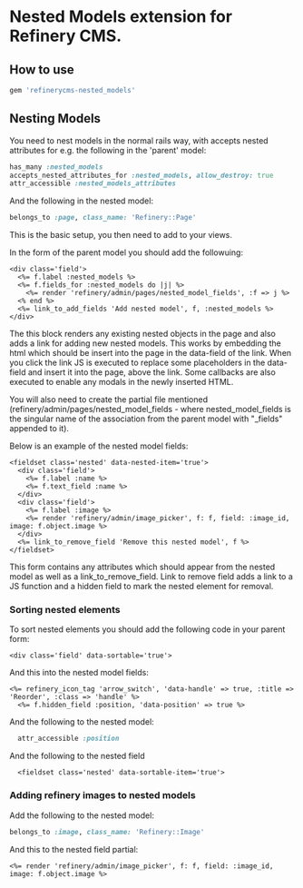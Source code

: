 # Nested Models extension for Refinery CMS.

## How to use

``` ruby
gem 'refinerycms-nested_models'
```


## Nesting Models

You need to nest models in the normal rails way, with accepts nested attributes for e.g. the following in the 'parent' model:

``` ruby
has_many :nested_models
accepts_nested_attributes_for :nested_models, allow_destroy: true
attr_accessible :nested_models_attributes
```

And the following in the nested model: 

``` ruby
belongs_to :page, class_name: 'Refinery::Page'
```

This is the basic setup, you then need to add to your views.

In the form of the parent model you should add the followuing:

``` erb
<div class='field'>
  <%= f.label :nested_models %>
  <%= f.fields_for :nested_models do |j| %>
    <%= render 'refinery/admin/pages/nested_model_fields', :f => j %>
  <% end %>
  <%= link_to_add_fields 'Add nested model', f, :nested_models %>
</div>
```

The this block renders any existing nested objects in the page and also adds a link for adding new nested models.  This works by embedding the html which should be insert into the page in the data-field of the link.  When you click the link JS is executed to replace some placeholders in the data-field and insert it into the page, above the link.  Some callbacks are also executed to enable any modals in the newly inserted HTML.

You will also need to create the partial file mentioned (refinery/admin/pages/nested_model_fields - where nested_model_fields is the singular name of the association from the parent model with "_fields" appended to it).

Below is an example of the nested model fields:

``` erb
<fieldset class='nested' data-nested-item='true'>
  <div class='field'>
    <%= f.label :name %>
    <%= f.text_field :name %>
  </div>
  <div class='field'>
    <%= f.label :image %>
    <%= render 'refinery/admin/image_picker', f: f, field: :image_id, image: f.object.image %>
  </div>
  <%= link_to_remove_field 'Remove this nested model', f %>
</fieldset>
```

This form contains any attributes which should appear from the nested model as well as a link_to_remove_field.  Link to remove field adds a link to a JS function and a hidden field to mark the nested element for removal.

### Sorting nested elements

To sort nested elements you should add the following code in your parent form: 

``` erb
<div class='field' data-sortable='true'>
```

And this into the nested model fields: 

``` erb
<%= refinery_icon_tag 'arrow_switch', 'data-handle' => true, :title => 'Reorder', :class => 'handle' %>
  <%= f.hidden_field :position, 'data-position' => true %>
```

And the following to the nested model:

``` ruby
  attr_accessible :position
```

And the following to the nested field

``` erb
  <fieldset class='nested' data-sortable-item='true'>
```

### Adding refinery images to nested models

Add the following to the nested model:

``` ruby
belongs_to :image, class_name: 'Refinery::Image'
```

And this to the nested field partial:

``` erb
<%= render 'refinery/admin/image_picker', f: f, field: :image_id, image: f.object.image %>
```

